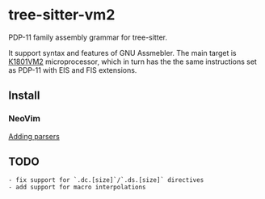 # tree-sitter-vm2
PDP-11 family assembly grammar for tree-sitter.

It support syntax and features of GNU Assmebler.
The main target is [K1801VM2](https://en.wikipedia.org/wiki/1801_series_CPU#K1801VM2) microprocessor, which in turn has the the same
instructions set as PDP-11 with EIS and FIS extensions.

## Install

### NeoVim
[Adding parsers](https://github.com/nvim-treesitter/nvim-treesitter?tab=readme-ov-file#adding-parsers)

## TODO
    - fix support for `.dc.[size]`/`.ds.[size]` directives
    - add support for macro interpolations

